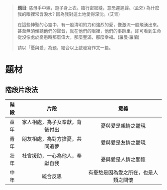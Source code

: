 > **題目**:
> 慈母手中線，遊子身上衣。臨行密密縫，意恐遲遲歸。(孟郊)
> 為什麼我的眼裡常含淚水? 因為我對這土地愛得深沈。(艾青)
> 
> 在這些神聖的心靈中，有一股清明的力和強烈的愛，像激流一般飛湧出來。甚至無須傾聽他們的聲音，就在他們的眼裡，他們的事跡里，即可看到生命從沒像處於憂患時那麼偉大，那麼豐滿，那麼幸福。(羅曼·羅蘭)
> 
> 請以「憂與愛」為題，結合以上啟發寫作文一篇。

# 題材
## 階段片段法
| 階段 | 片段 | 意義 |
| :--: | :--:| :--: |
| 童年 | 家人相處，為子女奉獻，背後付出 | 憂與愛是親情之體現 |
| 青年 | 朋友相處，為對方擔憂，共同追夢 | 愛與愛是友情之體現 |
| 壯年 | 社會援助，一心為他人，奉獻自我 | 憂與愛是人情之關懷 |
| 中年 | 統合反思 | 有憂愁是因為愛之所在，也是人類之關懷 |
